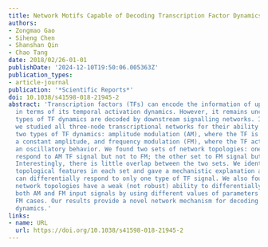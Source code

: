 ```yaml
---
title: Network Motifs Capable of Decoding Transcription Factor Dynamics
authors:
- Zongmao Gao
- Siheng Chen
- Shanshan Qin
- Chao Tang
date: 2018/02/26-01-01
publishDate: '2024-12-10T19:50:06.005363Z'
publication_types:
- article-journal
publication: '*Scientific Reports*'
doi: 10.1038/s41598-018-21945-2
abstract: 'Transcription factors (TFs) can encode the information of upstream signal
  in terms of its temporal activation dynamics. However, it remains unclear how different
  types of TF dynamics are decoded by downstream signalling networks. In this work,
  we studied all three-node transcriptional networks for their ability to distinguish
  two types of TF dynamics: amplitude modulation (AM), where the TF is activated with
  a constant amplitude, and frequency modulation (FM), where the TF activity displays
  an oscillatory behavior. We found two sets of network topologies: one set can differentially
  respond to AM TF signal but not to FM; the other set to FM signal but not to AM.
  Interestingly, there is little overlap between the two sets. We identified the prevalent
  topological features in each set and gave a mechanistic explanation as to why they
  can differentially respond to only one type of TF signal. We also found that some
  network topologies have a weak (not robust) ability to differentially respond to
  both AM and FM input signals by using different values of parameters for AM and
  FM cases. Our results provide a novel network mechanism for decoding different TF
  dynamics.'
links:
- name: URL
  url: https://doi.org/10.1038/s41598-018-21945-2
---
```

